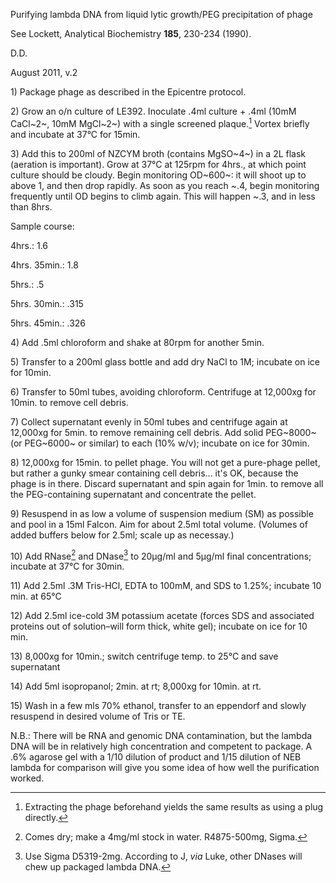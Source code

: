 Purifying lambda DNA from liquid lytic growth/PEG precipitation of phage

See Lockett, Analytical Biochemistry **185**, 230-234 (1990).

D.D.

August 2011, v.2

1\) Package phage as described in the Epicentre protocol.

2\) Grow an o/n culture of LE392. Inoculate .4ml culture + .4ml (10mM
CaCl~2~, 10mM MgCl~2~) with a single screened plaque.[^1] Vortex briefly
and incubate at 37°C for 15min.

3\) Add this to 200ml of NZCYM broth (contains MgSO~4~) in a 2L flask
(aeration is important). Grow at 37°C at 125rpm for 4hrs., at which
point culture should be cloudy. Begin monitoring OD~600~: it will shoot
up to above 1, and then drop rapidly. As soon as you reach \~.4, begin
monitoring frequently until OD begins to climb again. This will happen
\~.3, and in less than 8hrs.

Sample course:

4hrs.: 1.6

4hrs. 35min.: 1.8

5hrs.: .5

5hrs. 30min.: .315

5hrs. 45min.: .326

4\) Add .5ml chloroform and shake at 80rpm for another 5min.

5\) Transfer to a 200ml glass bottle and add dry NaCl to 1M; incubate on
ice for 10min.

6\) Transfer to 50ml tubes, avoiding chloroform. Centrifuge at 12,000xg
for 10min. to remove cell debris.

7\) Collect supernatant evenly in 50ml tubes and centrifuge again at
12,000xg for 5min. to remove remaining cell debris. Add solid PEG~8000~
(or PEG~6000~ or similar) to each (10% w/v); incubate on ice for 30min.

8\) 12,000xg for 15min. to pellet phage. You will not get a pure-phage
pellet, but rather a gunky smear containing cell debris... it's OK,
because the phage is in there. Discard supernatant and spin again for
1min. to remove all the PEG-containing supernatant and concentrate the
pellet.

9\) Resuspend in as low a volume of suspension medium (SM) as possible
and pool in a 15ml Falcon. Aim for about 2.5ml total volume. (Volumes of
added buffers below for 2.5ml; scale up as necessay.)

10\) Add RNase[^2] and DNase[^3] to 20µg/ml and 5µg/ml final
concentrations; incubate at 37°C for 30min.

11\) Add 2.5ml .3M Tris-HCl, EDTA to 100mM, and SDS to 1.25%; incubate 10
min. at 65°C

12\) Add 2.5ml ice-cold 3M potassium acetate (forces SDS and associated
proteins out of solution–will form thick, white gel); incubate on ice
for 10 min.

13\) 8,000xg for 10min.; switch centrifuge temp. to 25°C and save
supernatant

14\) Add 5ml isopropanol; 2min. at rt; 8,000xg for 10min. at rt.

15\) Wash in a few mls 70% ethanol, transfer to an eppendorf and slowly
resuspend in desired volume of Tris or TE.

N.B.: There will be RNA and genomic DNA contamination, but the lambda
DNA will be in relatively high concentration and competent to package. A
.6% agarose gel with a 1/10 dilution of product and 1/15 dilution of NEB
lambda for comparison will give you some idea of how well the
purification worked.

[^1]: Extracting the phage beforehand yields the same results as using a
    plug directly.

[^2]: Comes dry; make a 4mg/ml stock in water. R4875-500mg, Sigma.

[^3]: Use Sigma D5319-2mg. According to J, *via* Luke, other DNases will
    chew up packaged lambda DNA.

